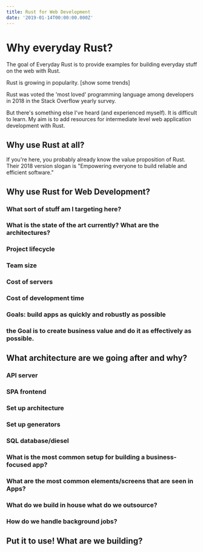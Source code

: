 ```yaml
---
title: Rust for Web Development
date: '2019-01-14T00:00:00.000Z'
---
```


# Why everyday Rust?

The goal of Everyday Rust is to provide examples for building everyday stuff on the web with Rust. 

Rust is growing in popularity. [show some trends]

Rust was voted the 'most loved' programming language among developers in 2018 in the Stack Overflow yearly survey. 

But there's something else I've heard (and experienced myself). It is difficult to learn. My aim is to add resources for intermediate level web application development with Rust. 

## Why use Rust at all?

If you're here, you probably already know the value proposition of Rust. Their 2018 version slogan is "Empowering everyone to build reliable and efficient software." 

## Why use Rust for Web Development?

### What sort of stuff am I targeting here? 

### What is the state of the art currently? What are the architectures?

### Project lifecycle

### Team size

### Cost of servers

### Cost of development time

### Goals: build apps as quickly and robustly as possible

### the Goal is to create business value and do it as effectively as possible. 


## What architecture are we going after and why?

###   API server

###   SPA frontend

###   Set up architecture

###   Set up generators

###   SQL database/diesel

###   What is the most common setup for building a business-focused app?

###   What are the most common elements/screens that are seen in Apps?

###   What do we build in house what do we outsource?

###   How do we handle background jobs? 


## Put it to use! What are we building?
